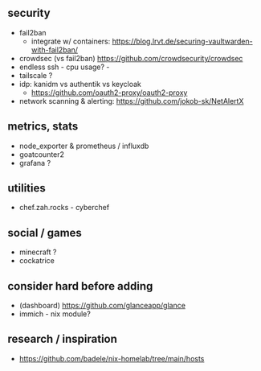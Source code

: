 ## security
- fail2ban
  - integrate w/ containers:
    https://blog.lrvt.de/securing-vaultwarden-with-fail2ban/
- crowdsec (vs fail2ban)
  https://github.com/crowdsecurity/crowdsec
- endless ssh - cpu usage? - 
- tailscale ?
- idp: kanidm vs authentik vs keycloak
  - https://github.com/oauth2-proxy/oauth2-proxy
- network scanning & alerting: https://github.com/jokob-sk/NetAlertX

## metrics, stats
- node_exporter & prometheus / influxdb
- goatcounter2
- grafana ?

## utilities
- chef.zah.rocks - cyberchef

## social / games
- minecraft ?
- cockatrice

## consider hard before adding
- (dashboard) https://github.com/glanceapp/glance
- immich - nix module?

## research / inspiration
- https://github.com/badele/nix-homelab/tree/main/hosts
